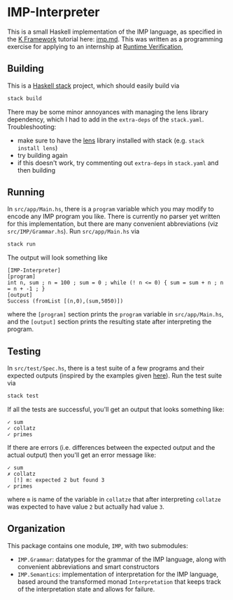 # IMP-Interpreter

This is a small Haskell implementation of the IMP language, as specified in the [K Framework](https://kframework.org) tutorial here: [imp.md](https://github.com/kframework/k/blob/master/k-distribution/tutorial/1_k/2_imp/lesson_5/imp.md).
This was written as a programming exercise for applying to an internship at [Runtime Verification](https://www.runtimeverification.com),



## Building

This is a [Haskell stack](https://docs.haskellstack.org/en/stable/README/) project, which should easily build via

```sh
stack build
```

There may be some minor annoyances with managing the lens library dependency, which I had to add in the `extra-deps` of the `stack.yaml`.
Troubleshooting:
- make sure to have the [lens](http://hackage.haskell.org/package/lens) library installed with stack (e.g. `stack install lens`)
- try building again
- if this doesn't work, try commenting out `extra-deps` in `stack.yaml` and then building



## Running

In `src/app/Main.hs`, there is a `program` variable which you may modify to encode any IMP program you like. There is currently no parser yet written for this implementation, but there are many convenient abbreviations (viz `src/IMP/Grammar.hs`).
Run `src/app/Main.hs` via

```sh
stack run
```

The output will look something like

```
[IMP-Interpreter]
[program]
int n, sum ; n = 100 ; sum = 0 ; while (! n <= 0) { sum = sum + n ; n = n + -1 ; }
[output]
Success (fromList [(n,0),(sum,5050)])
```

where the `[program]` section prints the `program` variable in `src/app/Main.hs`, and the `[output]` section prints the resulting state after interpreting the program.



## Testing

In `src/test/Spec.hs`, there is a test suite of a few programs and their expected outputs (inspired by the examples given [here](https://github.com/kframework/k/tree/master/k-distribution/tutorial/1_k/2_imp/lesson_5/tests)).
Run the test suite via

```sh
stack test
```

If all the tests are successful, you'll get an output that looks something like:

```
✓ sum
✓ collatz
✓ primes
```

If there are errors (i.e. differences between the expected output and the actual output) then you'll get an error message like:

```
✓ sum
✗ collatz
  [!] m: expected 2 but found 3
✓ primes
```

where `m` is name of the variable in `collatze` that after interpreting `collatze` was expected to have value `2` but actually had value `3`.



## Organization

This package contains one module, `IMP`, with two submodules:
- `IMP.Grammar`: datatypes for the grammar of the IMP language, along with convenient abbreviations and smart constructors
- `IMP.Semantics`: implementation of interpretation for the IMP language, based around the transformed monad `Interpretation` that keeps track of the interpretation state and allows for failure.
